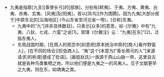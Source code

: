 - 九夷是指那[九支][善使长弓]的[部族]，分别有[畎夷]、于夷、方夷、黄夷、白夷、赤夷、玄夷、[风夷]及[阳夷]，皆以[凤鸟][作为图腾]。因为九夷[大部分居于]中原东北的[沿海地区] (今山东省至河北省一带)，[合称]东夷。
    - 九夷中的“九”[并非具体数目]，只表示[众多]的意思，如《尔雅》中有“九夷、八狄、七戎、六蛮”之说[1]。郭璞《尔雅注》云：“九夷[在东]”[2]，泛指东夷人。
    - 东周战国时期，[在周人的观念中]刻意把[原本统治中原的]商人[看作野蛮人]，[在不同的场合][贬低商人]。“夷”这个[本意为]“善长用弓的人”[来源请求]的称谓[便成了贬语]。[嬴姓赵氏]一族源于燕山山脉一带，这里自古就是各种鸟类集栖之地，所以他们便是九夷之一的风夷人。见于文献更早之九夷，则在东，如堣夷之类。

